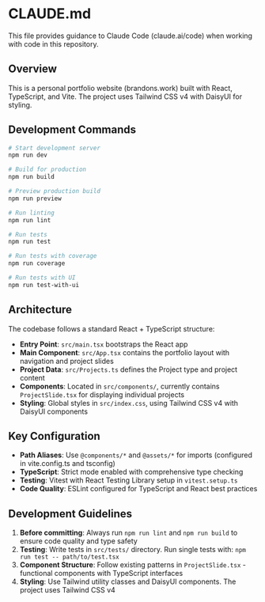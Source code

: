 # CLAUDE.md

This file provides guidance to Claude Code (claude.ai/code) when working with code in this repository.

## Overview

This is a personal portfolio website (brandons.work) built with React, TypeScript, and Vite. The project uses Tailwind CSS v4 with DaisyUI for styling.

## Development Commands

```bash
# Start development server
npm run dev

# Build for production
npm run build

# Preview production build
npm run preview

# Run linting
npm run lint

# Run tests
npm run test

# Run tests with coverage
npm run coverage

# Run tests with UI
npm run test-with-ui
```

## Architecture

The codebase follows a standard React + TypeScript structure:

- **Entry Point**: `src/main.tsx` bootstraps the React app
- **Main Component**: `src/App.tsx` contains the portfolio layout with navigation and project slides
- **Project Data**: `src/Projects.ts` defines the Project type and project content
- **Components**: Located in `src/components/`, currently contains `ProjectSlide.tsx` for displaying individual projects
- **Styling**: Global styles in `src/index.css`, using Tailwind CSS v4 with DaisyUI components

## Key Configuration

- **Path Aliases**: Use `@components/*` and `@assets/*` for imports (configured in vite.config.ts and tsconfig)
- **TypeScript**: Strict mode enabled with comprehensive type checking
- **Testing**: Vitest with React Testing Library setup in `vitest.setup.ts`
- **Code Quality**: ESLint configured for TypeScript and React best practices

## Development Guidelines

1. **Before committing**: Always run `npm run lint` and `npm run build` to ensure code quality and type safety
2. **Testing**: Write tests in `src/tests/` directory. Run single tests with: `npm run test -- path/to/test.tsx`
3. **Component Structure**: Follow existing patterns in `ProjectSlide.tsx` - functional components with TypeScript interfaces
4. **Styling**: Use Tailwind utility classes and DaisyUI components. The project uses Tailwind CSS v4